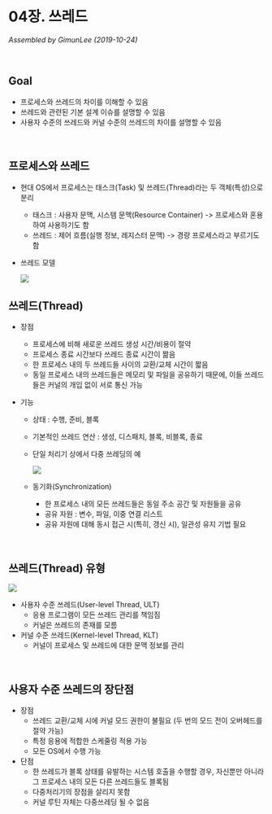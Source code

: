 # 04장. 쓰레드

*Assembled by GimunLee (2019-10-24)*

<br/>

## Goal

- 프로세스와 쓰레드의 차이를 이해할 수 있음
- 쓰레드와 관련된 기본 설계 이슈를 설명할 수 있음
- 사용자 수준의 쓰레드와 커널 수준의 쓰레드의 차이를 설명할 수 있음

<br/>

## 프로세스와 쓰레드

- 현대 OS에서 프로세스는 태스크(Task) 및 쓰레드(Thread)라는 두 객체(특성)으로 분리

  - 태스크 : 사용자 문맥, 시스템 문맥(Resource Container) -> 프로세스와 혼용하여 사용하기도 함
  - 쓰레드 : 제어 흐름(실행 정보, 레지스터 문맥) -> 경량 프로세스라고 부르기도 함

- 쓰레드 모델

  <img src="../resources/os-04-001.png">

## 쓰레드(Thread)

- 장점

  - 프로세스에 비해 새로운 쓰레드 생성 시간/비용이 절약
  - 프로세스 종료 시간보다 쓰레드 종료 시간이 짦음
  - 한 프로세스 내의 두 쓰레드들 사이의 교환/교체 시간이 짧음
  - 동일 프로세스 내의 쓰레드들은 메모리 및 파일을 공유하기 때문에, 이들 쓰레드들은 커널의 개입 없이 서로 통신 가능

- 기능

  - 상태 : 수행, 준비, 블록
  - 기본적인 쓰레드 연산 : 생성, 디스패치, 블록, 비블록, 종료

  - 단일 처리기 상에서 다중 쓰레딩의 예

    <img src="../resources/os-04-002.png">

  - 동기화(Synchronization)

    - 한 프로세스 내의 모든 쓰레드들은 동일 주소 공간 및 자원들을 공유
    - 공유 자원 : 변수, 파일, 이중 연결 리스트
    - 공유 자원에 대해 동시 접근 시(특히, 갱신 시), 일관성 유지 기법 필요

<br/>

## 쓰레드(Thread) 유형

<img src="../resources/os-04-003.png">

- 사용자 수준 쓰레드(User-level Thread, ULT)
  - 응용 프로그램이 모든 쓰레드 관리를 책임짐
  - 커널은 쓰레드의 존재를 모름
- 커널 수준 쓰레드(Kernel-level Thread, KLT)
  - 커널이 프로세스 및 쓰레드에 대한 문맥 정보를 관리

<br/>

## 사용자 수준 쓰레드의 장단점

- 장점 
  - 쓰레드 교환/교체 시에 커널 모드 권한이 불필요 (두 번의 모드 전이 오버헤드를 절약 가능) 
  - 특정 응용에 적합한 스케줄링 적용 가능
  - 모든 OS에서 수행 가능 
- 단점
  - 한 쓰레드가 블록 상태를 유발하는 시스템 호출을 수행할 경우, 자신뿐만 아니라 그 프로세스 내의 모든 다른 쓰레드들도 블록됨
  - 다중처리기의 장점을 살리지 못함
  - 커널 루틴 자체는 다중쓰레딩 될 수 없음


